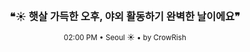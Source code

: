 <div align="center">

<br>

<h3>❝☀️ 햇살 가득한 오후, 야외 활동하기 완벽한 날이에요❞</h3>

<sub>02:00 PM • Seoul ☀️ • by CrowRish</sub>

<br>

</div>